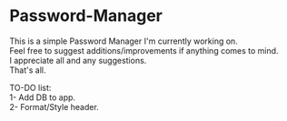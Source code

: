 # Password-Manager
This is a simple Password Manager I'm currently working on. <br/>
Feel free to suggest additions/improvements if anything comes to mind. <br/>
I appreciate all and any suggestions.<br/>
That's all.

TO-DO list: <br/>
  1- Add DB to app.<br/>
  2- Format/Style header.<br/>
